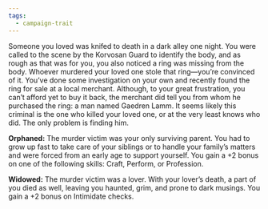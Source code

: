 ```yaml
---
tags:
  - campaign-trait
---
```

Someone you loved was knifed to death in a dark alley one night. You were called to the scene by the Korvosan Guard to identify the body, and as rough as that was for you, you also noticed a ring was missing from the body. Whoever murdered your loved one stole that ring—you’re convinced of it. You’ve done some investigation on your own and recently found the ring for sale at a local merchant. Although, to your great frustration, you can’t afford yet to buy it back, the merchant did tell you from whom he purchased the ring: a man named Gaedren Lamm. It seems likely this criminal is the one who killed your loved one, or at the very least knows who did. The only problem is finding him.

**Orphaned:** The murder victim was your only surviving parent. You had to grow up fast to take care of your siblings or to handle your family’s matters and were forced from an early age to support yourself. You gain a +2 bonus on one of the following skills: Craft, Perform, or Profession.

**Widowed:** The murder victim was a lover. With your lover’s death, a part of you died as well, leaving you haunted, grim, and prone to dark musings. You gain a +2 bonus on Intimidate checks.